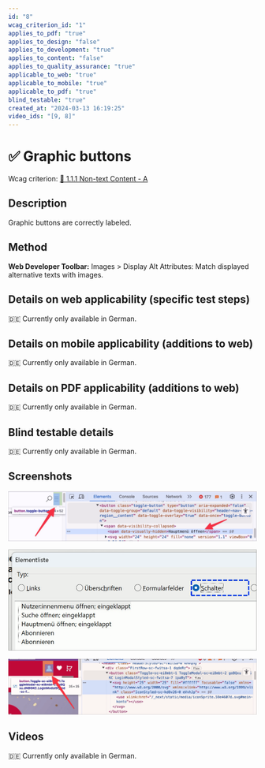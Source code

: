 ```yaml
---
id: "8"
wcag_criterion_id: "1"
applies_to_pdf: "true"
applies_to_design: "false"
applies_to_development: "true"
applies_to_content: "false"
applies_to_quality_assurance: "true"
applicable_to_web: "true"
applicable_to_mobile: "true"
applicable_to_pdf: "true"
blind_testable: "true"
created_at: "2024-03-13 16:19:25"
video_ids: "[9, 8]"
---
```


# ✅ Graphic buttons

Wcag criterion: [📜 1.1.1 Non-text Content - A](..)

## Description

Graphic buttons are correctly labeled.

## Method

**Web Developer Toolbar:** Images > Display Alt Attributes: Match displayed alternative texts with images.

## Details on web applicability (specific test steps)

🇩🇪 Currently only available in German.

## Details on mobile applicability (additions to web)

🇩🇪 Currently only available in German.

## Details on PDF applicability (additions to web)

🇩🇪 Currently only available in German.

## Blind testable details

🇩🇪 Currently only available in German.

## Screenshots

![Korrekt beschrifteter Schalter für Hamburger-Menü](images/korrekt-beschrifteter-schalter-fr-hamburger-men.png)

![Schalter-Elementliste in NVDA](images/schalter-elementliste-in-nvda.png)

![Schalter ohne erkennbare Beschriftung](images/schalter-ohne-erkennbare-beschriftung.png)

## Videos

🇩🇪 Currently only available in German.
